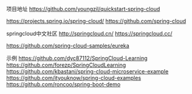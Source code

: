 项目地址
https://github.com/youngzil/quickstart-spring-cloud




https://projects.spring.io/spring-cloud/
https://github.com/spring-cloud

springcloud中文社区
http://springcloud.cn/
https://springcloud.cc/


https://github.com/spring-cloud-samples/eureka


示例
https://github.com/dyc87112/SpringCloud-Learning
https://github.com/forezp/SpringCloudLearning
https://github.com/kbastani/spring-cloud-microservice-example
https://github.com/ityouknow/spring-cloud-examples
https://github.com/roncoo/spring-boot-demo









